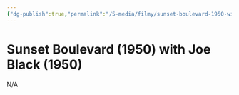 ```yaml
---
{"dg-publish":true,"permalink":"/5-media/filmy/sunset-boulevard-1950-with-joe-black/","contentClasses":"movie","tags":["to-watch","фильм","#N/A"]}
---
```


# Sunset Boulevard (1950) with Joe Black (1950)
 
N/A

